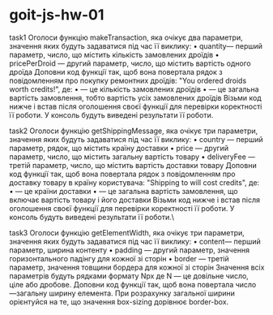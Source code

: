 # goit-js-hw-01

task1 
Оголоси функцію makeTransaction, яка очікує два параметри, значення яких
будуть задаватися під час її виклику: • quantity— перший параметр, число, що
містить кількість замовлених дроїдів • pricePerDroid — другий параметр, число,
що містить вартість одного дроїда Доповни код функції так, щоб вона повертала
рядок з повідомленням про покупку ремонтних дроїдів: "You ordered <quantity>
droids worth <totalPrice> credits!", де: • <quantity> — це кількість замовлених
дроїдів • <totalPrice> — це загальна вартість замовлення, тобто вартість усіх
замовлених дроїдів Візьми код нижче і встав після оголошення своєї функції для
перевірки коректності її роботи. У консоль будуть виведені результати її роботи.

task2 
Оголоси функцію getShippingMessage, яка очікує три параметри, значення
яких будуть задаватися під час її виклику: • country — перший параметр, рядок,
що містить країну доставки • price — другий параметр, число, що містить загальну
вартість товару • deliveryFee — третій параметр, число, що містить вартість
доставки товару Доповни код функції так, щоб вона повертала рядок з
повідомленням про доставку товару в країну користувача: "Shipping to <country>
will cost <totalPrice> credits", де: • <country> — це країни доставки •
<totalPrice> — це загальна вартість замовлення, що включає вартість товару і
його доставки Візьми код нижче і встав після оголошення своєї функції для
перевірки коректності її роботи. У консоль будуть виведені результати її
роботи.\

task3 
Оголоси функцію getElementWidth, яка очікує три параметри, значення яких
будуть задаватися під час її виклику: • content— перший параметр, ширина
контенту • padding — другий параметр, значення горизонтального падінгу для
кожної зі сторін • border — третій параметр, значення товщини бордера для кожної
зі сторін Значення всіх параметрів будуть рядками формату Npx де N — це довільне
число, ціле або дробове. Доповни код функції так, щоб вона повертала число
—загальну ширину елемента. При розрахунку загальної ширини орієнтуйся на те, що
значення box-sizing дорівнює border-box.
